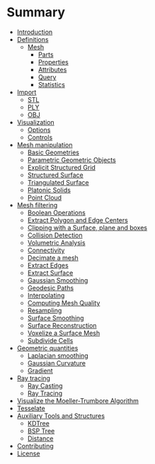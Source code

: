 # Summary

- [Introduction](./intro.md)
- [Definitions](./start.md)
  - [Mesh](./mesh.md)
    - [Parts](./parts.md)
    - [Properties](./properties.md)
    - [Attributes](./attributes.md)
    - [Query](./query.md)
    - [Statistics]()
- [Import](./import.md)
  - [STL](./stl.md)
  - [PLY](./ply.md)
  - [OBJ](./obj.md)
- [Visualization](./visualization.md)
  - [Options](./options.md)
  - [Controls](./controls.md)
- [Mesh manipulation](mesh_manipul.md)
  - [Basic Geometries](./basic_geometries.md)
  - [Parametric Geometric Objects](./parametric_geometric_objects.md)
  - [Explicit Structured Grid]( )
  - [Structured Surface]()
  - [Triangulated Surface]( )
  - [Platonic Solids]()
  - [Point Cloud]()
- [Mesh filtering](mesh_filtering.md)
  - [Boolean Operations](./boolean_operations.md) 
  - [Extract Polygon and Edge Centers](./extract_cell_centers.md)
  - [Clipping with a Surface, plane and boxes]()
  - [Collision Detection]()
  - [Volumetric Analysis]()
  - [Connectivity](./connectivity.md)
  - [Decimate a mesh]()
  - [Extract Edges](./extract_edges.md)
  - [Extract Surface]()
  - [Gaussian Smoothing]()
  - [Geodesic Paths]()
  - [Interpolating]()
  - [Computing Mesh Quality]()
  - [Resampling]()
  - [Surface Smoothing]()
  - [Surface Reconstruction]()
  - [Voxelize a Surface Mesh]()
  - [Subdivide Cells](./subdivide_cells.md)
- [Geometric quantities]()
  - [Laplacian smoothing]()
  - [Gaussian Curvature]()
  - [Gradient]()
- [Ray tracing]()
  - [Ray Casting]()
  - [Ray Tracing]()
- [Visualize the Moeller-Trumbore Algorithm]()
- [Tesselate]()
- [Auxiliary Tools and Structures](./auxiliary.md)
  - [KDTree](./kdtree.md)
  - [BSP Tree](./bsptree.md)
  - [Distance](./distance.md)
- [Contributing](./CONTRIBUTING.md)
- [License](./LICENSE.md)